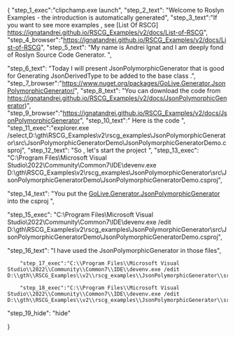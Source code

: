 {
    "step_1_exec":"clipchamp.exe launch",
    "step_2_text": "Welcome to Roslyn Examples - the introduction is automatically generated",
    "step_3_text":"If you want to see more examples , see  [List Of RSCG] https://ignatandrei.github.io/RSCG_Examples/v2/docs/List-of-RSCG",
    "step_4_browser":"https://ignatandrei.github.io/RSCG_Examples/v2/docs/List-of-RSCG",
    "step_5_text": "My name is Andrei Ignat and I am deeply fond of Roslyn Source Code Generator. ",

"step_6_text": "Today I will present JsonPolymorphicGenerator  that is good for Generating JsonDerivedType to be added to the base class .",
"step_7_browser":"https://www.nuget.org/packages/GoLive.Generator.JsonPolymorphicGenerator/",
"step_8_text": "You can download the code from https://ignatandrei.github.io/RSCG_Examples/v2/docs/JsonPolymorphicGenerator)",
"step_9_browser":"https://ignatandrei.github.io/RSCG_Examples/v2/docs/JsonPolymorphicGenerator",
"step_10_text":" Here is the code ",
"step_11_exec":"explorer.exe /select,D:\\gth\\RSCG_Examples\\v2\\rscg_examples\\JsonPolymorphicGenerator\\src\\JsonPolymorphicGeneratorDemo\\JsonPolymorphicGeneratorDemo.csproj",
"step_12_text": "So , let's start the project ",
"step_13_exec": "C:\\Program Files\\Microsoft Visual Studio\\2022\\Community\\Common7\\IDE\\devenv.exe D:\\gth\\RSCG_Examples\\v2\\rscg_examples\\JsonPolymorphicGenerator\\src\\JsonPolymorphicGeneratorDemo\\JsonPolymorphicGeneratorDemo.csproj",

"step_14_text": "You put the  [GoLive.Generator.JsonPolymorphicGenerator](https://www.nuget.org/packages/GoLive.Generator.JsonPolymorphicGenerator/) into the csproj ",

"step_15_exec": "C:\\Program Files\\Microsoft Visual Studio\\2022\\Community\\Common7\\IDE\\devenv.exe /edit D:\\gth\\RSCG_Examples\\v2\\rscg_examples\\JsonPolymorphicGenerator\\src\\JsonPolymorphicGeneratorDemo\\JsonPolymorphicGeneratorDemo.csproj",

"step_16_text": "I have used the JsonPolymorphicGenerator in those files",


        "step_17_exec":"C:\\Program Files\\Microsoft Visual Studio\\2022\\Community\\Common7\\IDE\\devenv.exe /edit D:\\gth\\RSCG_Examples\\v2\\rscg_examples\\JsonPolymorphicGenerator\\src\\JsonPolymorphicGeneratorDemo\\Person.cs",
    
        "step_18_exec":"C:\\Program Files\\Microsoft Visual Studio\\2022\\Community\\Common7\\IDE\\devenv.exe /edit D:\\gth\\RSCG_Examples\\v2\\rscg_examples\\JsonPolymorphicGenerator\\src\\JsonPolymorphicGeneratorDemo\\Program.cs",
    
"step_19_hide": "hide"


}